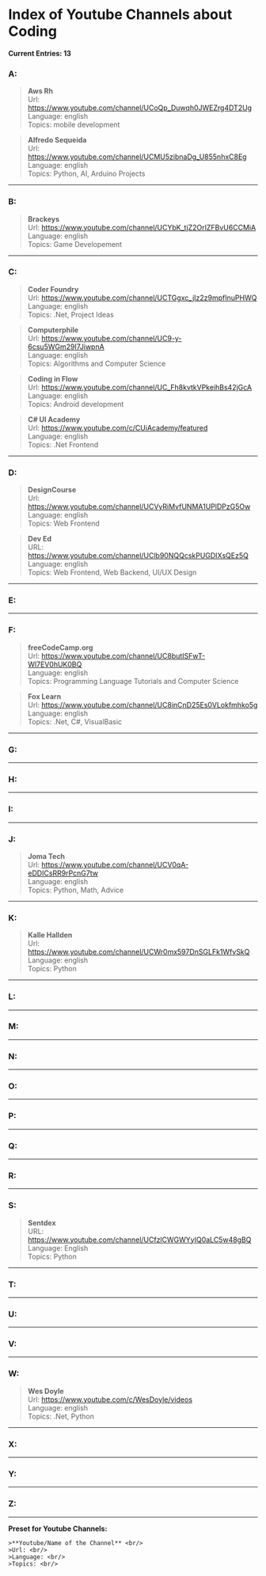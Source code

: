 # Index of Youtube Channels about Coding

**Current Entries: 13**

### A:

>**Aws Rh** <br/>
>Url: https://www.youtube.com/channel/UCoQp_Duwqh0JWEZrg4DT2Ug <br/>
>Language: english <br/>
>Topics: mobile development <br/>

>**Alfredo Sequeida** <br/>
>Url: https://www.youtube.com/channel/UCMU5zibnaDg_U855nhxC8Eg <br/>
>Language: english <br/>
>Topics: Python, AI, Arduino Projects

-------------------------------------------------------------------------------------------
### B:

>**Brackeys** <br />
>Url: https://www.youtube.com/channel/UCYbK_tjZ2OrIZFBvU6CCMiA <br />
>Language: english <br/>
>Topics: Game Developement
-------------------------------------------------------------------------------------------
### C:

>**Coder Foundry** <br/>
>Url: https://www.youtube.com/channel/UCTGgxc_jIz2z9mpfInuPHWQ <br/>
>Language: english <br/>
>Topics: .Net, Project Ideas <br/>

>**Computerphile** <br/>
>Url: https://www.youtube.com/channel/UC9-y-6csu5WGm29I7JiwpnA <br/>
>Language: english <br/>
>Topics: Algorithms and Computer Science <br/>

>**Coding in Flow** <br/>
>Url: https://www.youtube.com/channel/UC_Fh8kvtkVPkeihBs42jGcA <br/>
>Language: english <br/>
>Topics: Android development <br/>

>**C# UI Academy** <br/>
>Url: https://www.youtube.com/c/CUiAcademy/featured <br/>
>Language: english <br/>
>Topics: .Net Frontend <br/>

-------------------------------------------------------------------------------------------
### D:

>**DesignCourse** <br/>
>Url: https://www.youtube.com/channel/UCVyRiMvfUNMA1UPlDPzG5Ow <br/>
>Language: english <br/>
>Topics: Web Frontend <br/>

>**Dev Ed** <br/>
>URL: https://www.youtube.com/channel/UClb90NQQcskPUGDIXsQEz5Q <br/>
>Language: english <br/>
>Topics: Web Frontend, Web Backend, UI/UX Design <br/>

-------------------------------------------------------------------------------------------
### E:

-------------------------------------------------------------------------------------------
### F:

>**freeCodeCamp.org** <br/>
>Url: https://www.youtube.com/channel/UC8butISFwT-Wl7EV0hUK0BQ <br/>
>Language: english <br/>
>Topics: Programming Language Tutorials and Computer Science <br/>

>**Fox Learn** <br/>
>Url: https://www.youtube.com/channel/UC8inCnD25Es0VLokfmhko5g <br/>
>Language: english <br/>
>Topics: .Net, C#, VisualBasic <br/>

-------------------------------------------------------------------------------------------
### G:

-------------------------------------------------------------------------------------------
### H:

-------------------------------------------------------------------------------------------
### I:

-------------------------------------------------------------------------------------------
### J:

>**Joma Tech** <br/>
>Url: https://www.youtube.com/channel/UCV0qA-eDDICsRR9rPcnG7tw <br/>
>Language: english <br/> 
>Topics: Python, Math, Advice <br/>

-------------------------------------------------------------------------------------------
### K:

>**Kalle Hallden** <br/>
>Url: https://www.youtube.com/channel/UCWr0mx597DnSGLFk1WfvSkQ <br/>
>Language: english <br/>
>Topics: Python <br/>

-------------------------------------------------------------------------------------------
### L:

-------------------------------------------------------------------------------------------
### M:

-------------------------------------------------------------------------------------------
### N:

-------------------------------------------------------------------------------------------
### O:

-------------------------------------------------------------------------------------------
### P:

-------------------------------------------------------------------------------------------
### Q:

-------------------------------------------------------------------------------------------
### R:

-------------------------------------------------------------------------------------------
### S:

>**Sentdex** <br/>
>URL: https://www.youtube.com/channel/UCfzlCWGWYyIQ0aLC5w48gBQ <br/>
>Language: English <br/>
>Topics: Python <br/>

-------------------------------------------------------------------------------------------
### T:

-------------------------------------------------------------------------------------------
### U:

-------------------------------------------------------------------------------------------
### V:

-------------------------------------------------------------------------------------------
### W:

>**Wes Doyle** <br/>
>Url: https://www.youtube.com/c/WesDoyle/videos <br/>
>Language: english <br/>
>Topics: .Net, Python <br/>

-------------------------------------------------------------------------------------------
### X:

-------------------------------------------------------------------------------------------
### Y:

-------------------------------------------------------------------------------------------
### Z:

-------------------------------------------------------------------------------------------


**Preset for Youtube Channels:**

```
>**Youtube/Name of the Channel** <br/>
>Url: <br/>
>Language: <br/>
>Topics: <br/>
```
